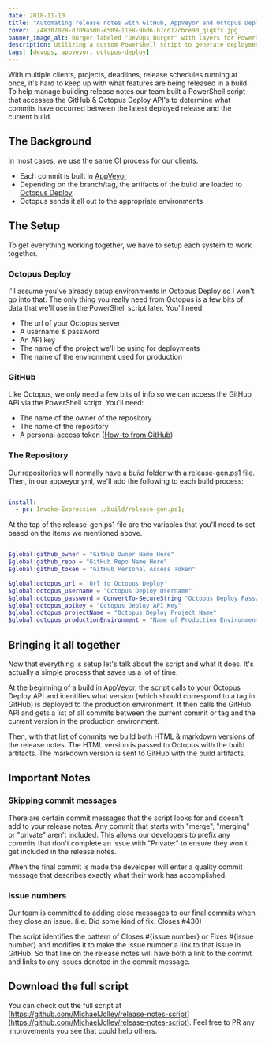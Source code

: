 ```yaml
---
date: 2018-11-10 
title: "Automating release notes with GitHub, AppVeyor and Octopus Deploy"
cover: ./48307028-d709a500-e509-11e8-9bd6-b7cd12cbce90_qlqkfx.jpg
banner_image_alt: Burger labeled "DevOps Burger" with layers for PowerShell, AppVeyor, Octopus Deploy and GitHub.
description: Utilizing a custom PowerShell script to generate deployment release notes with GitHub, AppVeyor & Octopus Deploy
tags: [devops, appveyor, octopus-deploy]
---
```


With multiple clients, projects, deadlines, release schedules running at once, it's hard to keep up with what features are being released in a build.  To help manage building release notes our team built a PowerShell script that accesses the GitHub &amp; Octopus Deploy API's to determine what commits have occurred between the latest deployed release and the current build.

<!--more-->

## The Background

In most cases, we use the same CI process for our clients.

- Each commit is built in [AppVeyor](https://www.appveyor.com)
- Depending on the branch/tag, the artifacts of the build are loaded to [Octopus Deploy](https://octopus.com/)
- Octopus sends it all out to the appropriate environments

## The Setup

To get everything working together, we have to setup each system to work together.

### Octopus Deploy

I'll assume you've already setup environments in Octopus Deploy so I won't go into that.  The only thing you really need from Octopus is a few bits of data that we'll use in the PowerShell script later.  You'll need:

- The url of your Octopus server
- A username &amp; password
- An API key
- The name of the project we'll be using for deployments
- The name of the environment used for production

### GitHub

Like Octopus, we only need a few bits of info so we can access the GitHub API via the PowerShell script.  You'll need:

- The name of the owner of the repository
- The name of the repository
- A personal access token ([How-to from GitHub](https://blog.github.com/2013-05-16-personal-api-tokens/))

### The Repository

Our repositories will normally have a *build* folder with a release-gen.ps1 file.  Then, in our appveyor.yml, we'll add the following to each build process:

```yml

install:
  - ps: Invoke-Expression ./build/release-gen.ps1;

```

At the top of the release-gen.ps1 file are the variables that you'll need to set based on the items we mentioned above.

```powershell

$global:github_owner = "GitHub Owner Name Here"
$global:github_repo = "GitHub Repo Name Here"
$global:github_token = "GitHub Personal Access Token"

$global:octopus_url = 'Url to Octopus Deploy'
$global:octopus_username = "Octopus Deploy Username"
$global:octopus_password = ConvertTo-SecureString "Octopus Deploy Password" -AsPlainText -Force
$global:octopus_apikey = "Octopus Deploy API Key"
$global:octopus_projectName = "Octopus Deploy Project Name"
$global:octopus_productionEnvironment = "Name of Production Environment in Octopus Deploy"

```

## Bringing it all together

Now that everything is setup let's talk about the script and what it does.  It's actually a simple process that saves us a lot of time.

At the beginning of a build in AppVeyor, the script calls to your Octopus Deploy API and identifies what version (which should correspond to a tag in GitHub) is deployed to the production environment.  It then calls the GitHub API and gets a list of all commits between the current commit or tag and the current version in the production environment.

Then, with that list of commits we build both HTML &amp; markdown versions of the release notes.  The HTML version is passed to Octopus with the build artifacts.  The markdown version is sent to GitHub with the build artifacts.

<v-image
  alt="Sample Markdown look at generated release notes"
 src="./48307475-14befb80-e513-11e8-85fb-b50ec28751b2_nndjdm.jpg"></v-image>
 
<v-image
  alt="Sample HTML look at generated release notes"
 src="./48307489-69fb0d00-e513-11e8-8f8c-a86359d90494_snm6ke.jpg"></v-image>

## Important Notes

### Skipping commit messages

There are certain commit messages that the script looks for and doesn't add to your release notes.  Any commit that starts with "merge", "merging" or "private" aren't included.  This allows our developers to prefix any commits that don't complete an issue with "Private:" to ensure they won't get included in the release notes.

When the final commit is made the developer will enter a quality commit message that describes exactly what their work has accomplished.

### Issue numbers

Our team is committed to adding close messages to our final commits when they close an issue.  (i.e. Did some kind of fix.  Closes #430)

The script identifies the pattern of Closes #{issue number} or Fixes #{issue number} and modifies it to make the issue number a link to that issue in GitHub.  So that line on the release notes will have both a link to the commit and links to any issues denoted in the commit message.

## Download the full script

You can check out the full script at [https://github.com/MichaelJolley/release-notes-script](https://github.com/MichaelJolley/release-notes-script).  Feel free to PR any improvements you see that could help others.
